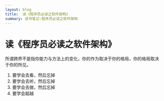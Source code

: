 ```yaml
---
layout: blog
title:  读《程序员必读之软件架构》
summary: 读书笔记:程序员必读之软件架构
---
```

#  读《程序员必读之软件架构》

所谓跨界不是指你能力与方法上的变化，你的作为取决于你的格局，你的格局取决于你的所见。

1. 要学会去看，然后忘掉
2. 要学会去听，然后忘掉
3. 要学会去做，然后忘掉
4. 要学会超越
